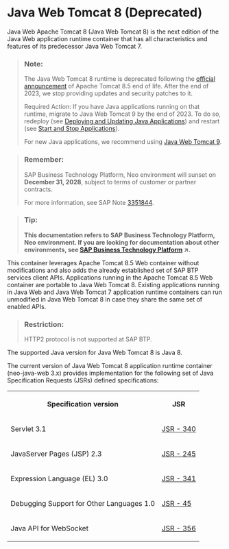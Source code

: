 <!-- loiofd6b72f17a11478e87fefe3f6ad2e30d -->

# Java Web Tomcat 8 \(Deprecated\)

Java Web Apache Tomcat 8 \(Java Web Tomcat 8\) is the next edition of the Java Web application runtime container that has all characteristics and features of its predecessor Java Web Tomcat 7.

> ### Note:  
> The Java Web Tomcat 8 runtime is deprecated following the [official announcement](https://tomcat.apache.org/tomcat-85-eol.html) of Apache Tomcat 8.5 end of life. After the end of 2023, we stop providing updates and security patches to it.
> 
> Required Action: If you have Java applications running on that runtime, migrate to Java Web Tomcat 9 by the end of 2023. To do so, redeploy \(see [Deploying and Updating Java Applications](deploying-and-updating-java-applications-e5dfbc6.md)\) and restart \(see [Start and Stop Applications](../50-administration-and-ops-neo/start-and-stop-applications-7612f03.md)\).
> 
> For new Java applications, we recommend using [Java Web Tomcat 9](java-web-tomcat-9-41b1ee9.md).

> ### Remember:  
> SAP Business Technology Platform, Neo environment will sunset on **December 31, 2028**, subject to terms of customer or partner contracts.
> 
> For more information, see SAP Note [3351844](https://me.sap.com/notes/3351844).

> ### Tip:  
> **This documentation refers to SAP Business Technology Platform, Neo environment. If you are looking for documentation about other environments, see [SAP Business Technology Platform](https://help.sap.com/viewer/65de2977205c403bbc107264b8eccf4b/Cloud/en-US/6a2c1ab5a31b4ed9a2ce17a5329e1dd8.html "SAP Business Technology Platform (SAP BTP) is an integrated offering comprised of four technology portfolios: database and data management, application development and integration, analytics, and intelligent technologies. The platform offers users the ability to turn data into business value, compose end-to-end business processes, and build and extend SAP applications quickly.") :arrow_upper_right:.**

This container leverages Apache Tomcat 8.5 Web container without modifications and also adds the already established set of SAP BTP services client APIs. Applications running in the Apache Tomcat 8.5 Web container are portable to Java Web Tomcat 8. Existing applications running in Java Web and Java Web Tomcat 7 application runtime containers can run unmodified in Java Web Tomcat 8 in case they share the same set of enabled APIs.

> ### Restriction:  
> HTTP2 protocol is not supported at SAP BTP.

The supported Java version for Java Web Tomcat 8 is Java 8.

The current version of Java Web Tomcat 8 application runtime container \(neo-java-web 3.x\) provides implementation for the following set of Java Specification Requests \(JSRs\) defined specifications:


<table>
<tr>
<th valign="top">

Specification version



</th>
<th valign="top">

JSR



</th>
</tr>
<tr>
<td valign="top">

Servlet 3.1



</td>
<td valign="top">

[JSR - 340](https://jcp.org/aboutJava/communityprocess/final/jsr340/index.html)



</td>
</tr>
<tr>
<td valign="top">

JavaServer Pages \(JSP\) 2.3



</td>
<td valign="top">

[JSR - 245](https://jcp.org/aboutJava/communityprocess/mrel/jsr245/index2.html) 



</td>
</tr>
<tr>
<td valign="top">

Expression Language \(EL\) 3.0



</td>
<td valign="top">

[JSR - 341](https://jcp.org/aboutJava/communityprocess/final/jsr341/index.html) 



</td>
</tr>
<tr>
<td valign="top">

Debugging Support for Other Languages 1.0



</td>
<td valign="top">

[JSR - 45](https://jcp.org/en/jsr/detail?id=45) 



</td>
</tr>
<tr>
<td valign="top">

Java API for WebSocket



</td>
<td valign="top">

[JSR - 356](https://jcp.org/en/jsr/detail?id=356) 



</td>
</tr>
</table>

